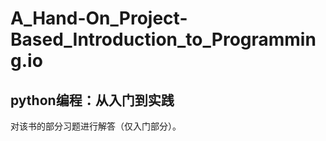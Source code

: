 # A_Hand-On_Project-Based_Introduction_to_Programming.io
## python编程：从入门到实践<br>
对该书的部分习题进行解答（仅入门部分）。
